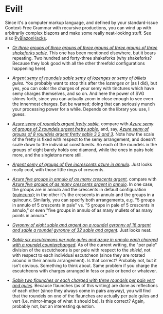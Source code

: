 # Evil! #

Since it's a computer markup language, and defined by your standard-issue Context-Free Grammar with recursive productions, you can wind up with arbitrarily complex blazons and make some really neat-looking stuff.  See also [PyBlazonHacks](PyBlazonHacks.md).

  * _[Or three groups of three groups of three groups of three groups of three shakeforks sable](http://web.meson.org/blazonserver/emblazon.php?blazon=Or+three+groups+of+three+groups+of+three+groups+of+three+groups+of+three+shakeforks+sable&format=png)._  This one has been mentioned elsewhere, but it bears repeating.  Two hundred and forty-three shakeforks (why shakeforks?  Because they look good with all the other threefold configurations happening here).

  * _[Argent semy of roundels sable semy of lozenges or](http://web.meson.org/blazonserver/emblazon.php?blazon=Argent+semy+of+roundels+sable+semy+of+lozenges+or&format=png) semy of billets gules._  You probably want to stop this after the _lozenges or_ (as I did), but yes, you can color the charges of your semy with tinctures which have semy charges themselves, and so on.  And here the power of SVG shines forth, since you can actually zoom in close enough to see even the innermost charges.  But be warned; doing that can seriously munch your processing power for a while.  Depends on the library you use, I guess.

  * _[Azure semy of roundels argent fretty sable](http://web.meson.org/blazonserver/emblazon.php?blazon=Azure+semy+of+roundels+argent+fretty+sable&format=png),_ compare with _[Azure semy of groups of 2 roundels argent fretty sable](http://web.meson.org/blazonserver/emblazon.php?blazon=Azure+semy+of+groups+of+2+roundels+argent+fretty+sable&format=png),_ and, say, _[Azure semy of groups of 8 roundels argent fretty sable 3 2 and 3](http://web.meson.org/blazonserver/emblazon.php?blazon=Azure+semy+of+groups+of+8+roundels+argent+fretty+sable+3+2+and+3&format=png)._  Note how the scale of the fretty is fixed with respect to the semy arrangement, and doesn't scale down to the individual constituents.  So each of the roundels in the groups of eight barely holds one diamond, while the ones in pairs hold more, and the singletons more still.

  * _[Argent semy of groups of five increscents azure in annulo](http://web.meson.org/blazonserver/emblazon.php?blazon=Argent+semy+of+groups+of+five+increscents+azure+in+annulo&format=png)._  Just looks really cool, with those little rings of crescents.

  * _[Azure five groups in annulo of as many crescents argent](http://web.meson.org/blazonserver/emblazon.php?blazon=Azure+five+groups+in+annulo+of+as+many+crescents+argent&format=png),_ compare with _[Azure five groups of as many crescents argent in annulo](http://web.meson.org/blazonserver/emblazon.php?blazon=Azure+five+groups+of+as+many+crescents+argent+in+annulo)._  In one case, the groups are in annulo and the crescents in default configuration ([quincunx](http://en.wikipedia.org/wiki/Quincunx)); in the other it's the crescents in annulo and the groups in a quincunx.  Similarly, you can specify both arrangements, e.g. "5 groups in annulo of 5 crescents in pale" vs. "5 groups in pale of 5 crescents in annulo," or even "five groups in annulo of as many mullets of as many points in annulo."

  * _[Gyronny of eight sable and argent on a roundel gyronny of 16 argent and sable a roundel gyronny of 32 sable and argent](http://web.meson.org/blazonserver/emblazon.php?blazon=Gyronny+of+eight+sable+and+argent+on+a+roundel+gyronny+of+16+argent+and+sable+a+roundel+gyronny+of+32+sable+and+argent&format=png)._  Just looks neat.

  * _[Sable six escutcheons per pale gules and azure in annulo each charged with a roundel counterchanged](http://web.meson.org/blazonserver/emblazon.php?blazon=Sable+six+escutcheons+per+pale+gules+and+azure+in+annulo+each+charged+with+a+roundel+counterchanged&format=png)._  As of the current writing, the "per pale" division of the escutcheons is per pale with respect to the _shield_, not with respect to each individual escutcheon (since they are rotated around in their annulo arrangement).  Is that correct?  Probably not, but it isn't obvious.  Something to think about.  Same problem if you charge the escutcheons with charges arranged in fess or pale or bend or whatever.

  * _[Sable two flaunches or each charged with three roundels per pale vert and gules](http://web.meson.org/blazonserver/emblazon.php?blazon=Sable+two+flaunches+or+each+charged+with+three+roundels+per+pale+vert+and+gules&format=png)._  Because flaunches (as of this writing) are done as reflections of each other (since they always come in pairs anyway), you will find that the roundels on one of the flaunches are actually per pale gules and vert (i.e. mirror-image of what it should be).  Is this correct?  Again, probably not, but an interesting question.